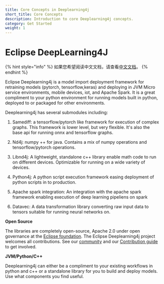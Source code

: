 ```yaml
---
title: Core Concepts in Deeplearning4j
short_title: Core Concepts
description: Introduction to core Deeplearning4j concepts.
category: Get Started
weight: 1
---
```


# Eclipse DeepLearning4J

{% hint style="info" %}
如果您希望阅读中文文档，请查看[中文文档](https://deeplearning4j.konduit.ai/v/zhong-wen-v1.0.0/)。
{% endhint %}

Eclipse Deeplearning4j is a model import deployment framework for retraining models (pytorch, tensorflow,keras) and deploying in JVM Micro service environments, mobile devices, iot, and Apache Spark. It is a great compliment to your python environment for running models built in python, deployed to or packaged for other environments.

Deeplearning4j has several submodules including:

1. Samediff: a tensorflow/pytorch like framework for execution of complex graphs. This framework is lower level, but very flexible. It's also the base api for running onnx and tensorflow graphs.

2. Nd4j: numpy ++ for java. Contains a mix of numpy operations and tensorflow/pytorch operations.

3. Libnd4j: A lightweight, standalone c++ library enable math code to run on different devices. Optimizable for running on a wide variety of devices.

4. Python4j: A python script execution framework easing deployment of python scripts in to production.

5. Apache spark integration: An integration with the apache spark framework enabling execution of deep learning pipeliens on spark

6. Datavec: A data transformation library converting raw input data to tensors suitable for running neural networks on.



**Open Source**

The libraries are completely open-source, Apache 2.0 under open governance at the [Eclipse foundation](https://eclipse.org/).
The Eclipse Deeplearning4j project welcomes all contributions. See our [community](https://community.konduit.ai/) and our 
[Contribution guide](https://github.com/eclipse/deeplearning4j/blob/master/CONTRIBUTING.md) to get involved.


**JVM/Python/C++**

Deeplearning4j can either be a compliment to your existing workflows in python and c++ or a standalone library for you to build and deploy models.
Use what components you find useful.


